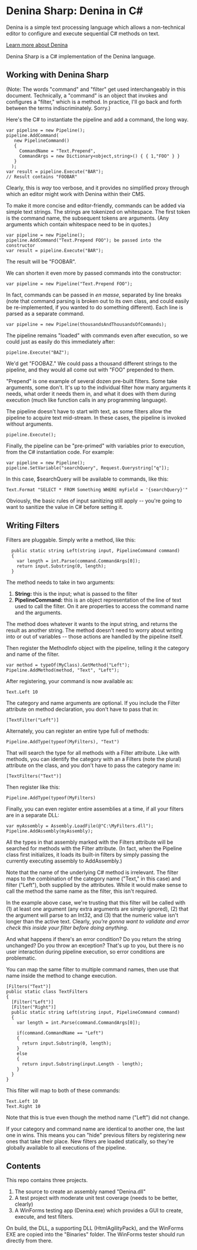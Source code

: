 # Denina Sharp: Denina in C#



Denina is a simple text processing language which allows a non-technical editor to configure and execute sequential C# methods on text.

[Learn more about Denina](http://denina.org)

Denina Sharp is a C# implementation of the Denina language.

## Working with Denina Sharp

(Note: The words "command" and "filter" get used interchangeably in this document. Technically, a "command" is an object that invokes and configures a "filter," which is a method. In practice, I'll go back and forth between the terms indiscriminately. Sorry.)

Here's the C# to instantiate the pipeline and add a command, the long way.

    var pipeline = new Pipeline();
    pipeline.AddCommand(
       new PipelineCommand()
       {
         CommandName = "Text.Prepend",
         CommandArgs = new Dictionary<object,string>() { { 1,"FOO" } }
       }
      );
    var result = pipeline.Execute("BAR");
    // Result contains "FOOBAR"

Clearly, this is _way_ too verbose, and it provides no simplified proxy through which an editor might work with Denina within their CMS.

To make it more concise and editor-friendly, commands can be added via simple text strings.  The strings are tokenized on whitespace. The first token is the command name, the subsequent tokens are arguments. (Any arguments which contain whitespace need to be in quotes.)

    var pipeline = new Pipeline();
    pipeline.AddCommand("Text.Prepend FOO"); be passed into the constructor
    var result = pipeline.Execute("BAR");

The result will be "FOOBAR".

We can shorten it even more by passed commands into the constructor:

    var pipeline = new Pipeline("Text.Prepend FOO");

In fact, commands can be passed in _en masse_, separated by line breaks (note that command parsing is broken out to its own class, and could easily be re-implemented, if you wanted to do something different).  Each line is parsed as a separate command.

    var pipeline = new Pipeline(thousandsAndThousandsOfCommands);

The pipeline remains "loaded" with commands even after execution, so we could just as easily do this immediately after:

    pipeline.Execute("BAZ");

We'd get "FOOBAZ."  We could pass a thousand different strings to the pipeline, and they would all come out with "FOO" prepended to them.

"Prepend" is one example of several dozen pre-built filters. Some take arguments, some don't. It's up to the individual filter how many arguments it needs, what order it needs them in, and what it does with them during execution (much like function calls in any programming language).

The pipeline doesn't have to start with text, as some filters allow the pipeline to acquire text mid-stream. In these cases, the pipeline is invoked without arguments.

    pipeline.Execute();
    
Finally, the pipeline can be "pre-primed" with variables prior to execution, from the C# instantiation code.  For example:

    var pipeline = new Pipeline();
    pipeline.SetVariable("searchQuery", Request.Querystring["q"]);

In this case, $searchQuery will be available to commands, like this:

    Text.Format "SELECT * FROM Something WHERE myField = '{searchQuery}'"

Obviously, the basic rules of input sanitizing still apply -- you're going to want to sanitize the value in C# before setting it.

## Writing Filters

Filters are pluggable. Simply write a method, like this:

      public static string Left(string input, PipelineCommand command)
      {
        var length = int.Parse(command.CommandArgs[0]);
        return input.Substring(0, length);
      }

The method needs to take in two arguments:

1. **String:** this is the input; what is passed to the filter
2. **PipelineCommand:** this is an object representation of the line of text used to call the filter. On it are properties to access the command name and the arguments.

The method does whatever it wants to the input string, and returns the result as another string.  The method doesn't need to worry about writing into or out of variables -- those actions are handled by the pipeline itself.

Then register the MethodInfo object with the pipeline, telling it the category and name of the filter.

	var method = typeOf(MyClass).GetMethod("Left");
    Pipeline.AddMethod(method, "Text", "Left");

After registering, your command is now available as:

    Text.Left 10

The category and name arguments are optional. If you include the Filter attribute on method declaration, you don't have to pass that in:

    [TextFilter("Left")]

Alternately, you can register an entire type full of methods:

    Pipeline.AddType(typeof(MyFilters), "Text")

That will search the type for all methods with a Filter attribute.  Like with methods, you can identify the category with an a Filters (note the plural) attribute on the class, and you don't have to pass the category name in:

    [TextFilters("Text")]

Then register like this:

    Pipeline.AddType(typeof(MyFilters)

Finally, you can even register entire assemblies at a time, if all your filters are in a separate DLL:

    var myAssembly = Assembly.LoadFile(@"C:\MyFilters.dll");
    Pipeline.AddAssembly(myAssembly);

All the types in that assembly marked with the Filters attribute will be searched for methods with the Filter attribute.  (In fact, when the Pipeline class first initializes, it loads its built-in filters by simply passing the currently executing assembly to AddAssembly.)

Note that the name of the underlying C# method is irrelevant.  The filter maps to the combination of the category name ("Text," in this case) and filter ("Left"), both supplied by the attributes. While it would make sense to call the method the same name as the filter, this isn't required.

In the example above case, we're trusting that this filter will be called with (1) at least one argument (any extra arguments are simply ignored), (2) that the argument will parse to an Int32, and (3) that the numeric value isn't longer than the active text.  Clearly, _you're gonna want to validate and error check this inside your filter before doing anything_.

And what happens if there's an error condition?  Do you return the string unchanged?  Do you throw an exception?  That's up to you, but there is no user interaction during pipeline execution, so error conditions are problematic.

You can map the same filter to multiple command names, then use that name inside the method to change execution.

    [Filters("Text")]
    public static class TextFilters
    {
      [Filter("Left")]
      [Filter("Right")]
      public static string Left(string input, PipelineCommand command)
      {
        var length = int.Parse(command.CommandArgs[0]);

        if(command.CommandName == "Left")
        {
          return input.Substring(0, length);
        }
        else
        {
          return input.Substring(input.Length - length);
        }
      }
    }

This filter will map to both of these commands:

    Text.Left 10
    Text.Right 10

Note that this is true even though the method name ("Left") did not change.

If your category and command name are identical to another one, the last one in wins. This means you can "hide" previous filters by registering new ones that take their place.  New filters are loaded statically, so they're globally available to all executions of the pipeline.

## Contents

This repo contains three projects.

1. The source to create an assembly named "Denina.dll"
2. A test project with moderate unit test coverage (needs to be better, clearly)
3. A WinForms testing app (Denina.exe) which provides a GUI to create, execute, and test filters.

On build, the DLL, a supporting DLL (HtmlAgilityPack), and the WinForms EXE are copied into the "Binaries" folder. The WinForms tester should run directly from there.
